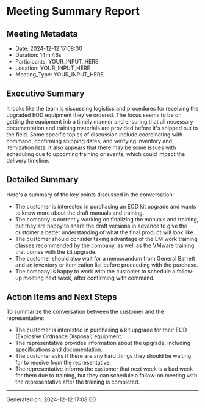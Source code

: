 # Meeting Summary Report

## Meeting Metadata
- Date: 2024-12-12 17:08:00
- Duration: 14m 46s
- Participants: YOUR_INPUT_HERE
- Location: YOUR_INPUT_HERE
- Meeting_Type: YOUR_INPUT_HERE


## Executive Summary

It looks like the team is discussing logistics and procedures for receiving the upgraded EOD equipment they've ordered. The focus seems to be on getting the equipment inb a timely manner and ensuring that all necessary documentation and training materials are provided before it's shipped out to the field. Some specific topics of discussion include coordinating with command, confirming shipping dates, and verifying inventory and itemization lists. It also appears that there may be some issues with scheduling due to upcoming training or events, which could impact the delivery timeline.

## Detailed Summary

Here's a summary of the key points discussed in the conversation:

* The customer is interested in purchasing an EOD kit upgrade and wants to know more about the draft manuals and training.
* The company is currently working on finalizing the manuals and training, but they are happy to share the draft versions in advance to give the customer a better understanding of what the final product will look like.
* The customer should consider taking advantage of the EM work training classes recommended by the company, as well as the VMware training that comes with the kit upgrade.
* The customer should also wait for a memorandum from General Barrett and an inventory or itemization list before proceeding with the purchase.
* The company is happy to work with the customer to schedule a follow-up meeting next week, after confirming with command.

## Action Items and Next Steps

To summarize the conversation between the customer and the representative:

* The customer is interested in purchasing a kit upgrade for their EOD (Explosive Ordnance Disposal) equipment.
* The representative provides information about the upgrade, including specifications and documentation.
* The customer asks if there are any hard things they should be waiting for to receive from the representative.
* The representative informs the customer that next week is a bad week for them due to training, but they can schedule a follow-on meeting with the representative after the training is completed.

---
Generated on: 2024-12-12 17:08:00